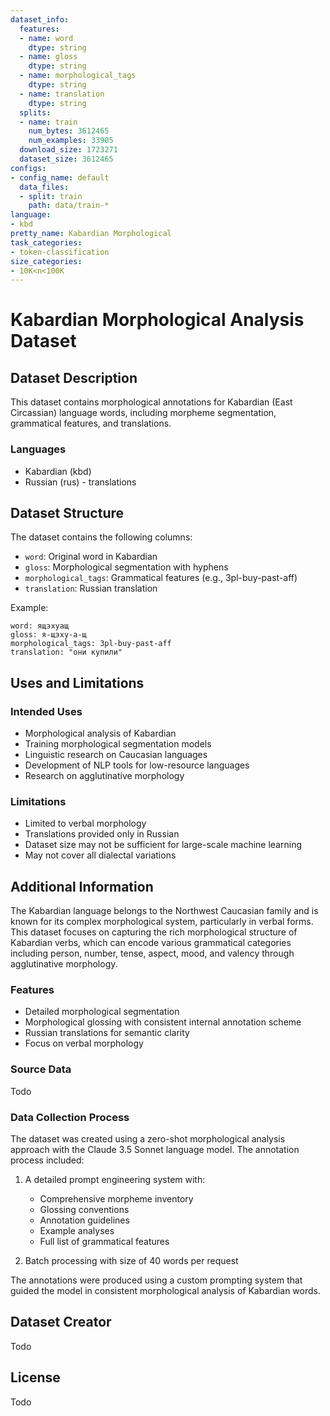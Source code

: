 ```yaml
---
dataset_info:
  features:
  - name: word
    dtype: string
  - name: gloss
    dtype: string
  - name: morphological_tags
    dtype: string
  - name: translation
    dtype: string
  splits:
  - name: train
    num_bytes: 3612465
    num_examples: 33905
  download_size: 1723271
  dataset_size: 3612465
configs:
- config_name: default
  data_files:
  - split: train
    path: data/train-*
language:
- kbd
pretty_name: Kabardian Morphological
task_categories:
- token-classification
size_categories:
- 10K<n<100K
---
```



# Kabardian Morphological Analysis Dataset

## Dataset Description

This dataset contains morphological annotations for Kabardian (East Circassian) language words, including morpheme segmentation, grammatical features, and translations.

### Languages
- Kabardian (kbd)
- Russian (rus) - translations

## Dataset Structure

The dataset contains the following columns:
- `word`: Original word in Kabardian
- `gloss`: Morphological segmentation with hyphens
- `morphological_tags`: Grammatical features (e.g., 3pl-buy-past-aff)
- `translation`: Russian translation

Example:
```
word: ящэхуащ
gloss: я-щэху-а-щ
morphological_tags: 3pl-buy-past-aff
translation: "они купили"
```

## Uses and Limitations

### Intended Uses
- Morphological analysis of Kabardian
- Training morphological segmentation models
- Linguistic research on Caucasian languages
- Development of NLP tools for low-resource languages
- Research on agglutinative morphology

### Limitations
- Limited to verbal morphology
- Translations provided only in Russian
- Dataset size may not be sufficient for large-scale machine learning
- May not cover all dialectal variations

## Additional Information

The Kabardian language belongs to the Northwest Caucasian family and is known for its complex morphological system, particularly in verbal forms. This dataset focuses on capturing the rich morphological structure of Kabardian verbs, which can encode various grammatical categories including person, number, tense, aspect, mood, and valency through agglutinative morphology.

### Features
- Detailed morphological segmentation
- Morphological glossing with consistent internal annotation scheme
- Russian translations for semantic clarity
- Focus on verbal morphology

### Source Data
Todo

### Data Collection Process
The dataset was created using a zero-shot morphological analysis approach with the Claude 3.5 Sonnet language model. The annotation process included:

1. A detailed prompt engineering system with:
   - Comprehensive morpheme inventory
   - Glossing conventions
   - Annotation guidelines
   - Example analyses
   - Full list of grammatical features
   
2. Batch processing with size of 40 words per request

The annotations were produced using a custom prompting system that guided the model in consistent morphological analysis of Kabardian words.

## Dataset Creator
Todo

## License
Todo